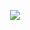<p align="center">
  <img src="https://media0.giphy.com/media/v1.Y2lkPTc5MGI3NjExNG1kejVubzRwcWg3ajh6NmxidmpndzF2N3lwMjc1cGNuMW10YnVrdCZlcD12MV9pbnRlcm5hbF9naWZfYnlfaWQmY3Q9Zw/HteV6g0QTNxp6/giphy.gif" />
</p>
